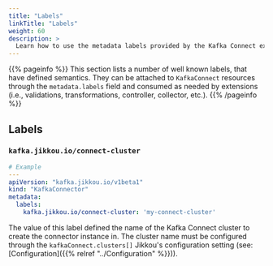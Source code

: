 ```yaml
---
title: "Labels"
linkTitle: "Labels"
weight: 60
description: >
  Learn how to use the metadata labels provided by the Kafka Connect extension.
---
```


{{% pageinfo %}}
This section lists a number of well known labels, that have defined semantics. They can be attached
to `KafkaConnect` resources through the `metadata.labels` field and consumed as needed by extensions (i.e., validations, transformations, controller,
collector, etc.).
{{% /pageinfo %}}

## Labels

### `kafka.jikkou.io/connect-cluster`

```yaml
# Example
---
apiVersion: "kafka.jikkou.io/v1beta1"
kind: "KafkaConnector"
metadata:
  labels:
    kafka.jikkou.io/connect-cluster: 'my-connect-cluster'
```

The value of this label defined the name of the Kafka Connect cluster to create the connector instance in.
The cluster name must be configured through the `kafkaConnect.clusters[]` Jikkou's configuration setting (see: [Configuration]({{% relref "../Configuration" %}})).